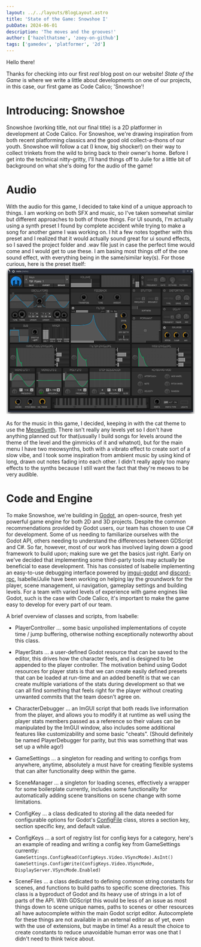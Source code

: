 ```yaml
---
layout: ../../layouts/BlogLayout.astro
title: 'State of the Game: Snowshoe I'
pubDate: 2024-06-01
description: 'The moves and the grooves!'
author: ['hazelthatsme', 'zoey-on-github']
tags: ['gamedev', 'platformer', '2d']
---
```

Hello there!

Thanks for checking into our first _real_ blog post on our website! _State of the Game_ is where we write a little about developments on one of our projects, in this case, our first game as Code Calico; 'Snowshoe'!

# Introducing: Snowshoe
Snowshoe (working title, not our final title) is a 2D platformer in development at Code Calico. For Snowshoe, we're drawing inspiration from both recent platforming classics and the good old collect-a-thons of our youth. Snowshoe will follow a cat (I know, big shocker!) on their way to collect trinkets from the wild to bring back to their owner's home. Before I get into the technical nitty-gritty, I'll hand things off to Julie for a little bit of background on what she's doing for the audio of the game!

# Audio
With the audio for this game, I decided to take kind of a unique approach to things. I am working on both SFX and music, so I've taken somewhat similar but different approaches to both of those things.
For UI sounds, I'm actually using a synth preset I found by complete accident while trying to make a song for another game I was working on. I hit a few notes together with this preset and I realized that it would actually sound great for ui sound effects, so I saved the project folder and .wav file just in case the perfect time would come and I would get to use these. I am basing most things off of the one sound effect, with everything being in the same/similar key(s).
For those curious, here is the preset itself:
![a preset for the virtual synthesizer Helm](../../images/FL64_G4sZL6eYtQ.png)

As for the music in this game, I decided, keeping in with the cat theme to use the [MeowSynth](https://plugins4free.com/plugin/633/). There isn't really any levels yet so I don't have anything planned out for that(usually I build songs for levels around the theme of the level and the gimmicks of it and whatnot), but for the main menu I have two meowsynths, both with a vibrato effect to create sort of a slow vibe, and I took some inspiration from ambient music by using kind of long, drawn out notes fading into each other. I didn't really apply too many effects to the synths because I still want the fact that they're meows to be very audible.

# Code and Engine
To make Snowshoe, we're building in [Godot](https://godotengine.org/), an open-source, fresh yet powerful game engine for both 2D and 3D projects. Despite the common recommendations provided by Godot users, our team has chosen to use C# for development. Some of us needing to familiarize ourselves with the Godot API, others needing to understand the differences between GDScript and C#. So far, however, most of our work has involved laying down a good framework to build upon; making sure we get the basics just right. Early on we've decided that implementing some third-party tools may actually be beneficial to ease development. This has consisted of Isabelle implementing an easy-to-use debugging interface powered by [imgui-godot](https://github.com/pkdawson/imgui-godot) and [discord-rpc](https://godotengine.org/asset-library/asset/1968), Isabelle/Julie have been working on helping lay the groundwork for the player, scene management, ui navigation, gameplay settings and building levels. For a team with varied levels of experience with game engines like Godot, such is the case with Code Calico, it's important to make the game easy to develop for every part of our team. 

A brief overview of classes and scripts, from Isabelle:
- PlayerController ... some basic unpolished implementations of coyote time / jump buffering, otherwise nothing exceptionally noteworthy about this class.
- PlayerStats ... a user-defined Godot resource that can be saved to the editor, this drives how the character feels, and is designed to be appended to the player controller. The motivation behind using Godot resources for player stats is that we can create easily defined presets that can be loaded at run-time and an added benefit is that we can create multiple variations of the stats during development so that we can all find something that feels right for the player without creating unwanted commits that the team doesn't agree on.
- CharacterDebugger ... an ImGUI script that both reads live information from the player, and allows you to modify it at runtime as well using the player stats members passed as a reference so their values can be manipulated by the ImGUI window, also includes some additional features like customizability and some basic "cheats". (Should definitely be named PlayerDebugger for parity, but this was something that was set up a while ago!) 
- GameSettings ... a singleton for reading and writing to configs from anywhere, anytime, absolutely a must have for creating flexible systems that can alter functionality deep within the game.
- SceneManager ... a singleton for loading scenes, effectively a wrapper for some boilerplate currently, includes some functionality for automatically adding scene transitions on scene change with some limitations.
- ConfigKey ... a class dedicated to storing all the data needed for configurable options for Godot's [ConfigFile](https://docs.godotengine.org/en/stable/classes/class_configfile.html) class, stores a section key, section specific key, and default value.
- ConfigKeys ... a sort of registry list for config keys for a category, here's an example of reading and writing a config key from GameSettings currently:  
`GameSettings.ConfigRead(ConfigKeys.Video.VSyncMode).AsInt()`  
`GameSettings.ConfigWrite(ConfigKeys.Video.VSyncMode, DisplayServer.VSyncMode.Enabled)`
  
- SceneFiles ... a class dedicated to defining common string constants for scenes, and functions to build paths to specific scene directories. This class is a byproduct of Godot and its heavy use of strings in a lot of parts of the API. With GDScript this would be less of an issue as most things down to scene unique names, paths to scenes or other resources all have autocomplete within the main Godot script editor. Autocomplete for these things are not available in an external editor as of yet, even with the use of extensions, but maybe in time! As a result the choice to create constants to reduce unavoidable human error was one that I didn't need to think twice about.
